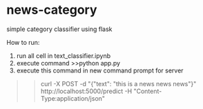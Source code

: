 # news-category
simple category classifier using flask


How to run:
1. run all cell in text_classifier.ipynb
2. execute command >>python app.py
3. execute this command in new command prompt for server
>>curl -X POST -d "{\"text\": \"this is a news news news\"}" http://localhost:5000/predict -H "Content-Type:application/json"
